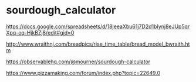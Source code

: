 # sourdough_calculator

https://docs.google.com/spreadsheets/d/18jeeaXbu61j7D2d1bIynj8eJUp5qrXpq-oq-HjkBZj8/edit#gid=0

http://www.wraithnj.com/breadpics/rise_time_table/bread_model_bwraith.htm

https://observablehq.com/@mourner/sourdough-calculator

https://www.pizzamaking.com/forum/index.php?topic=22649.0
